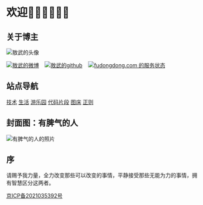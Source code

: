 # 欢迎👏🏻👏🏻👏🏻

## 关于博主

![敖武的头像](https://z.wiki/autoupload/2022-05-09/fa4355da3640453380d18ce97f4ce98e.IMG_7223.JPG)


<div class="links" style="display: flex;">
<a target="_blank" href="https://weibo.com/u/2558497932" style="margin-right: 15px;"><img src="https://fudongdong-statics.oss-cn-beijing.aliyuncs.com/shieldio/weibo.svg" title="敖武的微博" /></a>
<a target="_blank" href="https://github.com/yihuaxiang" style="margin-right: 15px;"><img src="https://fudongdong-statics.oss-cn-beijing.aliyuncs.com/shieldio/github.svg" title="敖武的github" /></a>
<a target="_blank" href="https://stats.uptimerobot.com/jM7p3TY1ng"><img src="https://fudongdong-statics.oss-cn-beijing.aliyuncs.com/shieldio/uptime.svg" title="fudongdong.com 的服务状态" /></a>
</div>

## 站点导航

<div class="app-navi" style="margin-top: 15px;">
<a href="https://z.wiki/tech/">技术</a>
<a href="https://z.wiki/life/">生活</a>
<a target="_blank" href="https://playground.z.wiki/">游乐园</a>
<a target="_blank" href="https://snippets.z.wiki/">代码片段</a>
<a href="https://tuchuang.z.wiki/misc/tuchuang.html">图床</a>
<a target="_blank" href="https://z.wiki/tools/reg/">正则</a>
</div>

<LastPost :random='true' prefix="" :number="5"/>

## 封面图：有脾气的人
![有脾气的人的照片](https://fudongdong-statics.oss-cn-beijing.aliyuncs.com/images/20211115/1548709a2750430cadb3021b209fa847.png)



## 序

请赐予我力量，全力改变那些可以改变的事情，平静接受那些无能为力的事情，拥有智慧区分这两者。


[京ICP备2021035392号](https://beian.miit.gov.cn/)
